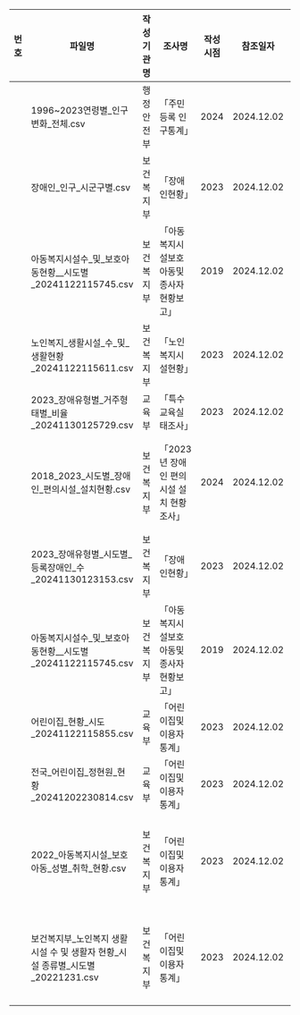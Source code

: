 |번호|파일명|작성기관명|조사명|작성시점|참조일자|통계표명|링크|
|---|---|---|---|---|---|---|---|
||1996~2023연령별_인구변화_전체.csv|행정안전부|「주민등록 인구통계」|2024|2024.12.02|주민등록 인구(성/행정구역(시군구)/연령1세별)|[한국여성정책연구원](https://gsis.kwdi.re.kr/statHtml/statHtml.do?orgId=338&tblId=DT_GIABRM17_001&conn_path=I2)|
||장애인_인구_시군구별.csv|보건복지부|「장애인현황」|2023|2024.12.02|시도별,장애유형별,성별 등록장애인수|[KOSIS](https://kosis.kr/statHtml/statHtml.do?orgId=117&tblId=DT_11761_N005&conn_path=I2)|
||아동복지시설수_및_보호아동현황__시도별_20241122115745.csv|보건복지부|「아동복지시설보호아동및종사자현황보고」|2019|2024.12.02|아동복지시설수 및 보호아동현황 - 시도별|[KOSIS](https://kosis.kr/statHtml/statHtml.do?orgId=117&tblId=TX_117401121&conn_path=I2)|
||노인복지_생활시설_수_및_생활현황_20241122115611.csv|보건복지부|「노인복지시설현황」|2023|2024.12.02|노인복지 생활시설 수 및 생활현황|[KOSIS](https://kosis.kr/statHtml/statHtml.do?orgId=117&tblId=DT_117N_B00003&conn_path=I2)|
||2023_장애유형별_거주형태별_비율_20241130125729.csv|교육부|「특수교육실태조사」|2023|2024.12.02|거주 형태(성별･장애 유형별)|[KOSIS](https://kosis.kr/statHtml/statHtml.do?orgId=112&tblId=DT_112014_2023_02_002&conn_path=I2)|
||2018_2023_시도별_장애인_편의시설_설치현황.csv|보건복지부|「2023년 장애인 편의시설 설치 현황조사」|2024|2024.12.02|[보도참고자료] 2023 장애인 편의시설 현황조사.pdf, 12p, □ 시·도별설치현황|[보건복지부](https://www.mohw.go.kr/board.es?mid=a10503000000&bid=0027&list_no=1481025&act=view)|
||2023_장애유형별_시도별_등록장애인_수_20241130123153.csv|보건복지부|「장애인현황」|2023|2024.12.02|시도별,장애유형별,성별 등록장애인수|[KOSIS](https://kosis.kr/statHtml/statHtml.do?orgId=117&tblId=DT_11761_N005&conn_path=I2)|
||아동복지시설수_및_보호아동현황__시도별_20241122115745.csv|보건복지부|「아동복지시설보호아동및종사자현황보고」|2019|2024.12.02|아동복지시설수 및 보호아동현황 - 시도별|[KOSIS](https://kosis.kr/statHtml/statHtml.do?orgId=117&tblId=TX_117401121&conn_path=I2)|
||어린이집_현황_시도_20241122115855.csv|교육부|「어린이집및이용자통계」|2023|2024.12.02|어린이집 현황(시·도)|[KOSIS](https://kosis.kr/statHtml/statHtml.do?orgId=117&tblId=DT_15407_NN003&conn_path=I2)|
||전국_어린이집_정현원_현황_20241202230814.csv|교육부|「어린이집및이용자통계」|2023|2024.12.02|전국 어린이집 정현원 현황|[KOSIS](https://kosis.kr/statHtml/statHtml.do?orgId=117&tblId=DT_15407_NN004&conn_path=I2)|
||2022_아동복지시설_보호아동_성별_취학_현황.csv|보건복지부|「어린이집및이용자통계」|2023|2024.12.02|2023년도 아동복지시설 현황.pdf, 2p, 아동복지시설 보호아동 성별･취학 현황|[보건복지부](https://www.mohw.go.kr/board.es?mid=a10412000000&bid=0020&act=view&list_no=377895&tag=&nPage=1)|
||보건복지부_노인복지 생활시설 수 및 생활자 현황_시설 종류별_시도별_20221231.csv|보건복지부|「어린이집및이용자통계」|2023|2024.12.02|보건복지부_노인복지 생활시설 수 및 생활자 현황_시설 종류별_시도별_20221231|[공공데이터포털](https://www.data.go.kr/data/15068616/fileData.do)|
